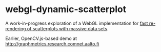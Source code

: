# webgl-dynamic-scatterplot

A work-in-progress exploration of a WebGL implementation for [fast re-rendering of scatterplots with massive data sets](https://doi.org/10.2312/evs.20201058%0A).

Earlier, OpenCV.js-based demo at http://graphmetrics.research.comnet.aalto.fi
